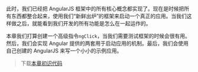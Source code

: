 此时，我们已经把 AngularJS 框架中的所有核心概念都实现了。现在是时候把所有东西都整合起来，使用我们“新鲜出炉”的框架来启动一个真正的应用。当我们这样做之后，就能看到我们开发的所有功能是怎么在一起运作的。

本章我们打算创建一个高级指令`ngClick`，当我们需要测试框架的时候会很有用。然后，我们会实现 Angular 提供的两套用于启动应用的机制。最后，我们会使用自己创建的 AngularJS 来写一个小小的示例应用。

> 下载[本章初识代码](https://github.com/teropa/build-your-own-angularjs/releases/tag/chapter23-components)